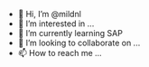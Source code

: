 - 👋 Hi, I’m @mildnl
- 👀 I’m interested in ...
- 🌱 I’m currently learning SAP
- 💞️ I’m looking to collaborate on ...
- 📫 How to reach me ...

<!---
mildnl/mildnl is a ✨ special ✨ repository because its `README.md` (this file) appears on your GitHub profile.
You can click the Preview link to take a look at your changes.
--->
